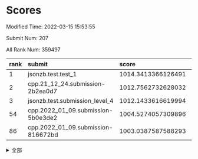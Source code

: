# Scores

Modified Time: 2022-03-15 15:53:55

Submit Num: 207

All Rank Num: 359497

| rank |               submit               |       score        |       sigma        | pk_num |
| :--- | :--------------------------------- | :----------------- | :----------------- | :----- |
| 1    | jsonzb.test.test_1                 | 1014.3413366126491 | 0.8246399079947607 | 6943   |
| 2    | cpp.21_12_24.submission-2b2ea0d7   | 1012.7562732628032 | 0.7928633487989138 | 6947   |
| 3    | jsonzb.test.submission_level_4     | 1012.1433616619994 | 0.7819178891090268 | 6942   |
| 54   | cpp.2022_01_09.submission-5b0e3de2 | 1004.5274057309896 | 0.7115175173045746 | 6949   |
| 86   | cpp.2022_01_09.submission-816672bd | 1003.0387587588293 | 0.7141536235520073 | 6946   |


<details>
<summary>全部</summary>

| rank |                 submit                 |       score        |       sigma        | pk_num |
| :--- | :------------------------------------- | :----------------- | :----------------- | :----- |
| 1    | jsonzb.test.test_1                     | 1014.3413366126491 | 0.8246399079947607 | 6943   |
| 2    | cpp.21_12_24.submission-2b2ea0d7       | 1012.7562732628032 | 0.7928633487989138 | 6947   |
| 3    | jsonzb.test.submission_level_4         | 1012.1433616619994 | 0.7819178891090268 | 6942   |
| 4    | gobigger.level_3.submission_level_3_43 | 1012.1422222418671 | 0.7833522861429922 | 6945   |
| 5    | gobigger.level_3.submission_level_3_33 | 1011.8892159044914 | 0.7722974252522904 | 6950   |
| 6    | gobigger.level_3.submission_level_3_39 | 1011.465976984921  | 0.7757122028265441 | 6951   |
| 7    | gobigger.level_3.submission_level_3_20 | 1011.3418525282468 | 0.7508478332045494 | 6946   |
| 8    | gobigger.level_3.submission_level_3_17 | 1011.2542228260875 | 0.7777334811232559 | 6945   |
| 9    | gobigger.level_3.submission_level_3_38 | 1011.1377871560404 | 0.7853409657076722 | 6946   |
| 10   | gobigger.level_3.submission_level_3_31 | 1011.1166068888623 | 0.7561156612603659 | 6944   |
| 11   | gobigger.level_3.submission_level_3_1  | 1011.0654714278289 | 0.7642256452701164 | 6947   |
| 12   | gobigger.level_3.submission_level_3_36 | 1011.0212329792345 | 0.7781228400950936 | 6947   |
| 13   | gobigger.level_3.submission_level_3_49 | 1011.00887066665   | 0.7603235658880988 | 6951   |
| 14   | gobigger.level_3.submission_level_3_16 | 1010.9043755663263 | 0.7496302104867285 | 6942   |
| 15   | gobigger.level_3.submission_level_3_12 | 1010.8751485333123 | 0.7669085074207925 | 6948   |
| 16   | gobigger.level_3.submission_level_3_8  | 1010.6807205651161 | 0.7736789771791515 | 6951   |
| 17   | gobigger.level_3.submission_level_3_40 | 1010.5733739897973 | 0.7612519011415111 | 6949   |
| 18   | gobigger.level_3.submission_level_3_5  | 1010.5038547051398 | 0.7998660408285879 | 6947   |
| 19   | gobigger.level_3.submission_level_3_48 | 1010.360151434259  | 0.7551574971232806 | 6946   |
| 20   | gobigger.level_3.submission_level_3_6  | 1010.3408900281219 | 0.7597779150867422 | 6947   |
| 21   | gobigger.level_3.submission_level_3_15 | 1010.3386380274791 | 0.765547923623359  | 6949   |
| 22   | gobigger.level_3.submission_level_3_18 | 1010.207901157362  | 0.7685559297633303 | 6950   |
| 23   | gobigger.level_3.submission_level_3_22 | 1010.1693040221801 | 0.7759649026045212 | 6947   |
| 24   | gobigger.level_3.submission_level_3_13 | 1010.1418417874378 | 0.7678216767595436 | 6950   |
| 25   | gobigger.level_3.submission_level_3_14 | 1010.1375128649602 | 0.7381236921418192 | 6947   |
| 26   | gobigger.level_3.submission_level_3_4  | 1010.1149681631334 | 0.7723362540633438 | 6943   |
| 27   | gobigger.level_3.submission_level_3_26 | 1010.0964777138685 | 0.7691643634843426 | 6945   |
| 28   | gobigger.level_3.submission_level_3_24 | 1010.0720508320609 | 0.7674730550498362 | 6948   |
| 29   | gobigger.level_3.submission_level_3_35 | 1010.0544564617691 | 0.7451945700785533 | 6946   |
| 30   | gobigger.level_3.submission_level_3_42 | 1010.0541623954023 | 0.7461989196624543 | 6943   |
| 31   | gobigger.level_3.submission_level_3_3  | 1010.0235458742505 | 0.7488202639538174 | 6945   |
| 32   | gobigger.level_3.submission_level_3_2  | 1009.9857629122769 | 0.7431509570869954 | 6944   |
| 33   | gobigger.level_3.submission_level_3_27 | 1009.9698782456803 | 0.792900875145265  | 6947   |
| 34   | gobigger.level_3.submission_level_3_11 | 1009.9627093037082 | 0.7558971791283702 | 6948   |
| 35   | gobigger.level_3.submission_level_3_9  | 1009.9506276183822 | 0.7613635102936432 | 6947   |
| 36   | gobigger.level_3.submission_level_3_10 | 1009.9023793588592 | 0.743077441967125  | 6943   |
| 37   | gobigger.level_3.submission_level_3_37 | 1009.8998573410364 | 0.7731402895211765 | 6944   |
| 38   | gobigger.level_3.submission_level_3_47 | 1009.7919700524513 | 0.7525234172239863 | 6947   |
| 39   | gobigger.level_3.submission_level_3_23 | 1009.7803644437731 | 0.7684129316985452 | 6948   |
| 40   | gobigger.level_3.submission_level_3_7  | 1009.7740269670363 | 0.7512760223068214 | 6945   |
| 41   | gobigger.level_3.submission_level_3_34 | 1009.76207131782   | 0.7865859365135592 | 6945   |
| 42   | gobigger.level_3.submission_level_3_44 | 1009.7495787507886 | 0.7528118811307449 | 6947   |
| 43   | gobigger.level_3.submission_level_3_46 | 1009.7006614520507 | 0.7762551074136403 | 6947   |
| 44   | gobigger.level_3.submission_level_3_45 | 1009.5038719718543 | 0.769692615460701  | 6949   |
| 45   | gobigger.level_3.submission_level_3_29 | 1009.4829369946041 | 0.7687479690866166 | 6943   |
| 46   | gobigger.level_3.submission_level_3_30 | 1009.3824744441898 | 0.7643870360611141 | 6950   |
| 47   | gobigger.level_3.submission_level_3_25 | 1009.234462457001  | 0.7468449023045685 | 6949   |
| 48   | gobigger.level_3.submission_level_3_21 | 1009.1851141627711 | 0.7589030789475276 | 6946   |
| 49   | gobigger.level_3.submission_level_3_32 | 1009.0858642244679 | 0.7636677448388465 | 6947   |
| 50   | gobigger.level_3.submission_level_3_41 | 1008.8884325088651 | 0.7545432009795601 | 6948   |
| 51   | gobigger.level_3.submission_level_3_0  | 1008.637302978985  | 0.7447909367962893 | 6952   |
| 52   | gobigger.level_3.submission_level_3_28 | 1008.5926646738925 | 0.7449760970837594 | 6947   |
| 53   | gobigger.level_3.submission_level_3_19 | 1008.0542685757061 | 0.737918770413604  | 6948   |
| 54   | cpp.2022_01_09.submission-5b0e3de2     | 1004.5274057309896 | 0.7115175173045746 | 6949   |
| 55   | gobigger.level_1.submission_level_1_29 | 1004.2105703324237 | 0.7155645198640537 | 6950   |
| 56   | gobigger.level_1.submission_level_1_13 | 1004.1438846381129 | 0.7237089625017894 | 6946   |
| 57   | gobigger.level_1.submission_level_1_19 | 1004.0247130006263 | 0.7256792948194719 | 6944   |
| 58   | gobigger.level_1.submission_level_1_43 | 1004.0213438182805 | 0.7091191095695805 | 6951   |
| 59   | gobigger.level_1.submission_level_1_1  | 1003.9458988893161 | 0.7084807895334978 | 6947   |
| 60   | gobigger.level_1.submission_level_1_15 | 1003.9224285456345 | 0.7178805960385733 | 6951   |
| 61   | gobigger.level_1.submission_level_1_20 | 1003.8810181706519 | 0.7079133741408196 | 6944   |
| 62   | gobigger.level_1.submission_level_1_32 | 1003.8349345047313 | 0.7295503743655187 | 6945   |
| 63   | gobigger.level_1.submission_level_1_5  | 1003.826896993662  | 0.7150651005354745 | 6942   |
| 64   | gobigger.level_1.submission_level_1_17 | 1003.8177789275062 | 0.7322070327488477 | 6947   |
| 65   | gobigger.level_1.submission_level_1_21 | 1003.7630475473094 | 0.711544806955162  | 6953   |
| 66   | gobigger.level_1.submission_level_1_22 | 1003.717657575889  | 0.7134790482098825 | 6945   |
| 67   | gobigger.level_1.submission_level_1_37 | 1003.6555302552723 | 0.7212086557134674 | 6948   |
| 68   | gobigger.level_1.submission_level_1_16 | 1003.6181509485348 | 0.7043924840462481 | 6946   |
| 69   | gobigger.level_1.submission_level_1_35 | 1003.6063374631527 | 0.7339480447550288 | 6945   |
| 70   | gobigger.level_1.submission_level_1_26 | 1003.5543631424956 | 0.711543438624461  | 6942   |
| 71   | gobigger.level_1.submission_level_1_4  | 1003.5289246564247 | 0.7209369014285779 | 6947   |
| 72   | gobigger.level_1.submission_level_1_34 | 1003.4483863177222 | 0.7224220046938382 | 6945   |
| 73   | gobigger.level_1.submission_level_1_18 | 1003.4461576666715 | 0.7166168500516547 | 6948   |
| 74   | gobigger.level_1.submission_level_1_31 | 1003.423461273101  | 0.7078535412528822 | 6946   |
| 75   | gobigger.level_1.submission_level_1_40 | 1003.3828069859038 | 0.7213428122408727 | 6949   |
| 76   | gobigger.level_1.submission_level_1_11 | 1003.2977727034524 | 0.7131851712033785 | 6947   |
| 77   | gobigger.level_1.submission_level_1_44 | 1003.2770850872747 | 0.7038538792301269 | 6949   |
| 78   | gobigger.level_1.submission_level_1_7  | 1003.2330066047143 | 0.7237438755314125 | 6948   |
| 79   | gobigger.level_1.submission_level_1_0  | 1003.2184379843525 | 0.7104693691437578 | 6950   |
| 80   | gobigger.level_1.submission_level_1_27 | 1003.2128734373177 | 0.7178590240829552 | 6948   |
| 81   | gobigger.level_1.submission_level_1_2  | 1003.1833065008748 | 0.7265994669551316 | 6951   |
| 82   | gobigger.level_1.submission_level_1_38 | 1003.1372411508308 | 0.7056299673367957 | 6946   |
| 83   | gobigger.level_1.submission_level_1_9  | 1003.1205830429814 | 0.7140609775297209 | 6946   |
| 84   | gobigger.level_1.submission_level_1_6  | 1003.0827160676478 | 0.7189771730019703 | 6949   |
| 85   | gobigger.level_1.submission_level_1_14 | 1003.0720849621572 | 0.7097635926194654 | 6952   |
| 86   | cpp.2022_01_09.submission-816672bd     | 1003.0387587588293 | 0.7141536235520073 | 6946   |
| 87   | gobigger.level_1.submission_level_1_8  | 1003.0326158112074 | 0.7083352449301429 | 6945   |
| 88   | gobigger.level_1.submission_level_1_24 | 1003.0164201532816 | 0.7073806644823999 | 6941   |
| 89   | gobigger.level_1.submission_level_1_41 | 1003.0074085235607 | 0.7284026376483057 | 6944   |
| 90   | gobigger.level_1.submission_level_1_45 | 1002.9967961227031 | 0.7094302136373128 | 6948   |
| 91   | gobigger.level_1.submission_level_1_42 | 1002.9384864371501 | 0.7194806062020356 | 6938   |
| 92   | gobigger.level_1.submission_level_1_48 | 1002.9139901063518 | 0.7081265671003851 | 6949   |
| 93   | gobigger.level_1.submission_level_1_25 | 1002.8366853029016 | 0.7102925857200192 | 6945   |
| 94   | gobigger.level_1.submission_level_1_23 | 1002.8240205512363 | 0.7129395991687603 | 6945   |
| 95   | gobigger.level_1.submission_level_1_30 | 1002.7477545148904 | 0.7171036035940124 | 6943   |
| 96   | gobigger.level_1.submission_level_1_10 | 1002.6200359704409 | 0.7272039889102848 | 6949   |
| 97   | gobigger.level_1.submission_level_1_36 | 1002.6160998976823 | 0.7179668352354165 | 6952   |
| 98   | gobigger.level_1.submission_level_1_33 | 1002.4394713021737 | 0.7061890833560704 | 6949   |
| 99   | gobigger.level_1.submission_level_1_47 | 1002.4193261024963 | 0.7087253055927817 | 6949   |
| 100  | gobigger.level_1.submission_level_1_39 | 1002.4154639714227 | 0.7115710303095666 | 6949   |
| 101  | gobigger.level_1.submission_level_1_12 | 1002.312454509096  | 0.7091586538416198 | 6939   |
| 102  | gobigger.level_1.submission_level_1_49 | 1002.2765503338372 | 0.7214207361164727 | 6949   |
| 103  | gobigger.level_1.submission_level_1_28 | 1002.2143018358823 | 0.7064784488258324 | 6944   |
| 104  | gobigger.level_1.submission_level_1_46 | 1002.0787944940449 | 0.7183535925061922 | 6951   |
| 105  | gobigger.level_1.submission_level_1_3  | 1001.9092765863693 | 0.710508371670891  | 6946   |
| 106  | gobigger.random.submission_random_23   | 997.7703026164061  | 0.7001032674255308 | 6942   |
| 107  | gobigger.random.submission_random_48   | 997.6099903041134  | 0.7098018127539009 | 6949   |
| 108  | gobigger.random.submission_random_19   | 997.3297951520027  | 0.7036483230468383 | 6949   |
| 109  | gobigger.random.submission_random_27   | 996.9863415731381  | 0.7086043474765216 | 6953   |
| 110  | gobigger.random.submission_random_20   | 996.8628900559552  | 0.7071974488828688 | 6942   |
| 111  | gobigger.random.submission_random_33   | 996.7568087380192  | 0.7009013143561728 | 6949   |
| 112  | gobigger.random.submission_random_34   | 996.5657199659498  | 0.7161209484789732 | 6946   |
| 113  | gobigger.random.submission_random_9    | 996.5525955231494  | 0.7131246351927519 | 6944   |
| 114  | gobigger.random.submission_random_6    | 996.4638426408897  | 0.7103527629181366 | 6951   |
| 115  | gobigger.random.submission_random_22   | 996.4290535191632  | 0.7162969689356514 | 6952   |
| 116  | gobigger.random.submission_random_29   | 996.3928434792357  | 0.7058837924751189 | 6948   |
| 117  | gobigger.random.submission_random_5    | 996.3474532819573  | 0.7125021805370886 | 6939   |
| 118  | gobigger.random.submission_random_17   | 996.344675109146   | 0.7053329741076523 | 6945   |
| 119  | gobigger.random.submission_random_43   | 996.3363602173392  | 0.7143369440557661 | 6951   |
| 120  | gobigger.random.submission_random_46   | 996.3206815122118  | 0.7088750825052683 | 6945   |
| 121  | gobigger.random.submission_random_25   | 996.2805796554422  | 0.7106502213432039 | 6946   |
| 122  | gobigger.random.submission_random_36   | 996.1854993155971  | 0.714105542373858  | 6948   |
| 123  | gobigger.random.submission_random_21   | 996.1503893850696  | 0.7223035180681376 | 6949   |
| 124  | gobigger.random.submission_random_13   | 996.0746692533442  | 0.7112225249262262 | 6946   |
| 125  | gobigger.random.submission_random_15   | 996.0715451595302  | 0.711590217060132  | 6947   |
| 126  | gobigger.random.submission_random_7    | 996.0622798741276  | 0.7164074907207135 | 6949   |
| 127  | gobigger.random.submission_random_30   | 996.0562258099992  | 0.7216777848579918 | 6946   |
| 128  | gobigger.random.submission_random_37   | 996.0152904384134  | 0.7049571681779325 | 6943   |
| 129  | gobigger.random.submission_random_4    | 996.0144024636282  | 0.7116410772422852 | 6945   |
| 130  | gobigger.random.submission_random_39   | 995.9457679393404  | 0.7085802338844286 | 6947   |
| 131  | gobigger.random.submission_random_10   | 995.9432962892173  | 0.7228317082371964 | 6945   |
| 132  | gobigger.random.submission_random_41   | 995.8870958113729  | 0.7128383476946939 | 6944   |
| 133  | gobigger.random.submission_random_42   | 995.8778372752715  | 0.7022047536977591 | 6949   |
| 134  | gobigger.random.submission_random_14   | 995.8687528571411  | 0.6962320864951151 | 6952   |
| 135  | gobigger.random.submission_random_3    | 995.867704226087   | 0.6944123909358083 | 6946   |
| 136  | gobigger.random.submission_random_18   | 995.7609616313786  | 0.7077201968076225 | 6951   |
| 137  | gobigger.random.submission_random_44   | 995.7218559503651  | 0.7305206582479592 | 6947   |
| 138  | gobigger.random.submission_random_0    | 995.6773379880487  | 0.7025041949319606 | 6950   |
| 139  | gobigger.random.submission_random_38   | 995.6666013460122  | 0.7055503329631424 | 6945   |
| 140  | gobigger.random.submission_random_47   | 995.6629685661164  | 0.7045311759735138 | 6948   |
| 141  | gobigger.random.submission_random_49   | 995.638608033495   | 0.7109170229189307 | 6947   |
| 142  | gobigger.random.submission_random_31   | 995.5821021640187  | 0.7023986356722856 | 6946   |
| 143  | gobigger.random.submission_random_1    | 995.5743055472583  | 0.718303784565063  | 6946   |
| 144  | gobigger.random.submission_random_26   | 995.524497742584   | 0.7052751849051414 | 6940   |
| 145  | gobigger.random.submission_random_32   | 995.5134924584987  | 0.7353882540384749 | 6948   |
| 146  | gobigger.random.submission_random_40   | 995.4831390231681  | 0.7114125390838183 | 6945   |
| 147  | gobigger.random.submission_random_24   | 995.4792774394859  | 0.7128499782817357 | 6948   |
| 148  | gobigger.random.submission_random_12   | 995.369112647023   | 0.7146054444986899 | 6945   |
| 149  | gobigger.random.submission_random_35   | 995.3613820233551  | 0.7017546180512185 | 6946   |
| 150  | gobigger.random.submission_random_8    | 995.2627086399516  | 0.7090365201282554 | 6948   |
| 151  | gobigger.random.submission_random_11   | 995.2267587375318  | 0.7046504167954339 | 6947   |
| 152  | gobigger.random.submission_random_45   | 995.1876723279803  | 0.715381773167855  | 6950   |
| 153  | gobigger.random.submission_random_16   | 995.1737722968408  | 0.7193421869622681 | 6947   |
| 154  | gobigger.level_2.submission_level_2_49 | 995.141547522652   | 0.7414579328737261 | 6949   |
| 155  | gobigger.random.submission_random_2    | 995.0208503890304  | 0.728232251494406  | 6941   |
| 156  | gobigger.level_2.submission_level_2_41 | 994.891692471299   | 0.7212481789754037 | 6951   |
| 157  | gobigger.random.submission_random_28   | 994.8730417106707  | 0.7211218270890605 | 6945   |
| 158  | gobigger.level_2.submission_level_2_33 | 993.8679163604966  | 0.722523090937693  | 6945   |
| 159  | gobigger.level_2.submission_level_2_29 | 993.338932473548   | 0.7344202654081958 | 6945   |
| 160  | gobigger.level_2.submission_level_2_10 | 993.1028069891443  | 0.7314606227651733 | 6945   |
| 161  | gobigger.level_2.submission_level_2_40 | 993.0957358767647  | 0.7404629407715111 | 6948   |
| 162  | gobigger.level_2.submission_level_2_28 | 993.013633331553   | 0.7485046263654703 | 6949   |
| 163  | gobigger.level_2.submission_level_2_42 | 992.928209040006   | 0.7542465921582646 | 6946   |
| 164  | gobigger.level_2.submission_level_2_47 | 992.8303960899652  | 0.7444679810821456 | 6949   |
| 165  | gobigger.level_2.submission_level_2_19 | 992.754607180368   | 0.7502162643462973 | 6945   |
| 166  | gobigger.level_2.submission_level_2_2  | 992.733001078346   | 0.7467037441493564 | 6940   |
| 167  | gobigger.level_2.submission_level_2_34 | 992.7169452357824  | 0.7564681771134426 | 6947   |
| 168  | gobigger.level_2.submission_level_2_6  | 992.7039172728291  | 0.7488470306623022 | 6946   |
| 169  | gobigger.level_2.submission_level_2_9  | 992.6722225522832  | 0.7400183618918051 | 6945   |
| 170  | gobigger.level_2.submission_level_2_22 | 992.6716955447656  | 0.7391201594663722 | 6950   |
| 171  | gobigger.level_2.submission_level_2_20 | 992.525161482058   | 0.73693880919346   | 6951   |
| 172  | gobigger.level_2.submission_level_2_27 | 992.3993640241843  | 0.7529265023000632 | 6952   |
| 173  | gobigger.level_2.submission_level_2_11 | 992.387970242805   | 0.7289391991937384 | 6941   |
| 174  | gobigger.level_2.submission_level_2_46 | 992.3556043935127  | 0.7489251679197874 | 6942   |
| 175  | gobigger.level_2.submission_level_2_43 | 992.3467453919166  | 0.7531215689132618 | 6952   |
| 176  | gobigger.level_2.submission_level_2_44 | 992.2861444047782  | 0.7529739666660149 | 6946   |
| 177  | gobigger.level_2.submission_level_2_23 | 992.2040372634909  | 0.7325965146526893 | 6949   |
| 178  | gobigger.level_2.submission_level_2_14 | 992.175957909321   | 0.7375637813417855 | 6945   |
| 179  | gobigger.level_2.submission_level_2_12 | 992.1490777638655  | 0.7540046439657515 | 6950   |
| 180  | gobigger.level_2.submission_level_2_13 | 992.0799840574864  | 0.7424465882649819 | 6943   |
| 181  | gobigger.level_2.submission_level_2_45 | 991.9387709798893  | 0.7543314598009675 | 6949   |
| 182  | gobigger.level_2.submission_level_2_36 | 991.9050197383399  | 0.7369336994957572 | 6945   |
| 183  | gobigger.level_2.submission_level_2_16 | 991.9007446765746  | 0.7459843575824344 | 6943   |
| 184  | gobigger.level_2.submission_level_2_31 | 991.7574329341171  | 0.7383312586599479 | 6945   |
| 185  | gobigger.level_2.submission_level_2_7  | 991.7513455163652  | 0.7424218062791357 | 6948   |
| 186  | gobigger.level_2.submission_level_2_0  | 991.719737080853   | 0.7572806429046329 | 6946   |
| 187  | gobigger.level_2.submission_level_2_15 | 991.6677831485545  | 0.7442283878579775 | 6943   |
| 188  | gobigger.level_2.submission_level_2_26 | 991.5074686743307  | 0.7401084880543212 | 6949   |
| 189  | gobigger.level_2.submission_level_2_17 | 991.5015038732828  | 0.7422810182539895 | 6945   |
| 190  | gobigger.level_2.submission_level_2_30 | 991.4286424108765  | 0.7412240987973904 | 6946   |
| 191  | gobigger.level_2.submission_level_2_39 | 991.3493215532859  | 0.7629265847420273 | 6949   |
| 192  | gobigger.level_2.submission_level_2_18 | 991.3178824783791  | 0.7572731150187072 | 6948   |
| 193  | gobigger.level_2.submission_level_2_38 | 991.3177684384731  | 0.7550964487493845 | 6947   |
| 194  | gobigger.level_2.submission_level_2_8  | 991.3049525985691  | 0.7494034652320885 | 6949   |
| 195  | gobigger.level_2.submission_level_2_1  | 991.2472046525237  | 0.7747689098704457 | 6946   |
| 196  | gobigger.level_2.submission_level_2_24 | 991.2416049638092  | 0.7464616509471984 | 6949   |
| 197  | gobigger.level_2.submission_level_2_3  | 991.1794602457203  | 0.7496938762473527 | 6945   |
| 198  | gobigger.level_2.submission_level_2_5  | 991.052411551375   | 0.7665735708064186 | 6943   |
| 199  | gobigger.level_2.submission_level_2_21 | 990.9705555797672  | 0.7863383657377321 | 6948   |
| 200  | gobigger.level_2.submission_level_2_32 | 990.9009418351214  | 0.7610504453212635 | 6946   |
| 201  | gobigger.level_2.submission_level_2_35 | 990.7926704921365  | 0.76864980564485   | 6945   |
| 202  | gobigger.level_2.submission_level_2_4  | 990.7683661497786  | 0.7509985308995974 | 6950   |
| 203  | gobigger.level_2.submission_level_2_48 | 990.4407159812714  | 0.7508924503942154 | 6949   |
| 204  | gobigger.level_2.submission_level_2_25 | 990.383851039933   | 0.7740030787676414 | 6947   |
| 205  | gobigger.level_2.submission_level_2_37 | 990.2946216668284  | 0.7900382359060661 | 6947   |
| 206  | gobigger.none.submission_none_0        | 978.9310663985772  | 1.257641848054071  | 6951   |
| 207  | gobigger.none.submission_none_1        | 974.6142385491319  | 1.5775176534359125 | 6950   |

</details>